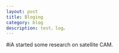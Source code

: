 ```yaml
---
layout: post
title: Bloging
category: blog
description: test，log。
---
```

#iA started some research on satellite CAM. 
